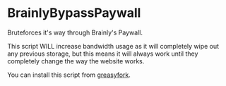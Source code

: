 # BrainlyBypassPaywall
Bruteforces it's way through Brainly's Paywall.

This script WILL increase bandwidth usage as it will completely wipe out any previous storage, but this means it will always work until they completely change the way the website works.

You can install this script from [greasyfork](https://greasyfork.org/en/scripts/455548-brainly-bypass-paywall).
